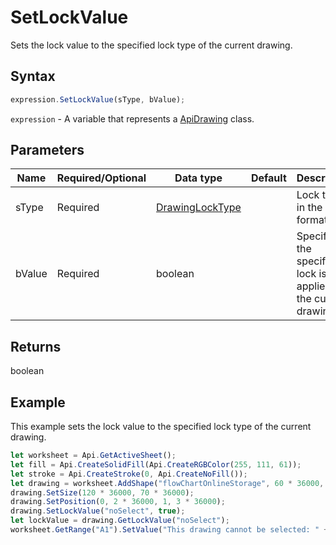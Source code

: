 # SetLockValue

Sets the lock value to the specified lock type of the current drawing.

## Syntax

```javascript
expression.SetLockValue(sType, bValue);
```

`expression` - A variable that represents a [ApiDrawing](../ApiDrawing.md) class.

## Parameters

| **Name** | **Required/Optional** | **Data type** | **Default** | **Description** |
| ------------- | ------------- | ------------- | ------------- | ------------- |
| sType | Required | [DrawingLockType](../../Enumeration/DrawingLockType.md) |  | Lock type in the string format. |
| bValue | Required | boolean |  | Specifies if the specified lock is applied to the current drawing. |

## Returns

boolean

## Example

This example sets the lock value to the specified lock type of the current drawing.

```javascript editor-xlsx
let worksheet = Api.GetActiveSheet();
let fill = Api.CreateSolidFill(Api.CreateRGBColor(255, 111, 61));
let stroke = Api.CreateStroke(0, Api.CreateNoFill());
let drawing = worksheet.AddShape("flowChartOnlineStorage", 60 * 36000, 35 * 36000, fill, stroke, 0, 2 * 36000, 0, 3 * 36000);
drawing.SetSize(120 * 36000, 70 * 36000);
drawing.SetPosition(0, 2 * 36000, 1, 3 * 36000);
drawing.SetLockValue("noSelect", true);
let lockValue = drawing.GetLockValue("noSelect");
worksheet.GetRange("A1").SetValue("This drawing cannot be selected: " + lockValue);
```
